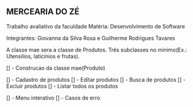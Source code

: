 ## MERCEARIA DO ZÉ

Trabalho avaliativo da faculdade
Matéria: Desenvolvimento de Software

Integrantes: Giovanna da Silva Rosa e Guilherme Rodrigues Tavares

A classe mae sera a classe de Produtos.
Três subclasses no minimo(Ex.: Utensilios, laticinios e frutas).

[] - Construcao da classe mae(Produto)

[] - Cadastro de produtos
[] - Editar produtos
[] - Busca de produtos
[] - Excluir produtos
[] - Listar todos os produtos

[] - Menu interativo
[] - Casos de erro
